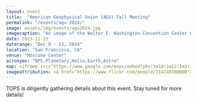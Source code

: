 ```yaml
---
layout: event
title:  "American Geophysical Union (AGU) Fall Meeting"
permalink: "/events/agu-2024/"
image: assets/img/events/agu2024.jpg
imagecaption: "An image of the Walter E. Washington Convention Center where AGU will be held."
date: 2023-11-15
daterange: "Dec 9 - 13, 2024"
location: "San Francisco, CA"
venue: "Moscone Center"
acronyms: "BPS,Planetary,Helio,Earth,Astro"
map: <iframe src="https://www.google.com/maps/embed?pb=!1m18!1m12!1m3!1d25225.951246658202!2d-122.42128936671311!3d37.78432337198296!2m3!1f0!2f0!3f0!3m2!1i1024!2i768!4f13.1!3m3!1m2!1s0x8085807ded297e89%3A0xd9553880aa393c6c!2sMoscone%20Center!5e0!3m2!1sen!2sus!4v1701064512358!5m2!1sen!2sus" width="600" height="450" style="border:0;" allowfullscreen="" loading="lazy" referrerpolicy="no-referrer-when-downgrade"></iframe>
imageattribution: <a href="https://www.flickr.com/people/11414938@N00">Christian Heilmann</a> from London, England, <a href="https://commons.wikimedia.org/wiki/File:Moscone_Center_(2785985823).jpg">Moscone Center (2785985823)</a>, <a href="https://creativecommons.org/licenses/by-sa/2.0/legalcode" rel="license">CC BY-SA 2.0</a>
---
```


TOPS is diligently gathering details about this event.  Stay tuned for more details!